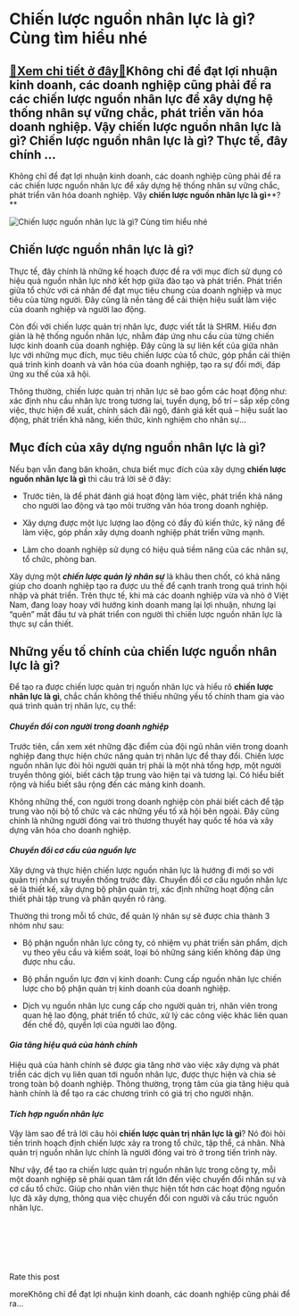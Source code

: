 Chiến lược nguồn nhân lực là gì? Cùng tìm hiểu nhé
==================================================

[:gift:Xem chi tiết ở đây:gift:](https://hddtvn.com/chien-luoc-nguon-nhan-luc-la-gi-cung-tim-hieu-nhe/)Không chỉ để đạt lợi nhuận kinh doanh, các doanh nghiệp cũng phải để ra các chiến lược nguồn nhân lực để xây dựng hệ thống nhân sự vững chắc, phát triển văn hóa doanh nghiệp. Vậy chiến lược nguồn nhân lực là gì? Chiến lược nguồn nhân lực là gì? Thực tế, đây chính …
-------------------------------------------------------------------------------------------------------------------------------------------------------------------------------------------------------------------------------------------------------------------------

Không chỉ để đạt lợi nhuận kinh doanh, các doanh nghiệp cũng phải để ra các chiến lược nguồn nhân lực để xây dựng hệ thống nhân sự vững chắc, phát triển văn hóa doanh nghiệp. Vậy **chiến lược nguồn nhân lực là gì****?**


![Chiến lược nguồn nhân lực là gì? Cùng tìm hiểu nhé](https://hddtvn.com/wp-content/uploads/2021/01/isometric-3d-creative-letters-hr-human-resources_81522-3632.jpg)


Chiến lược nguồn nhân lực là gì?
--------------------------------


Thực tế, đây chính là những kế hoạch được đề ra với mục đích sử dụng có hiệu quả nguồn nhân lực nhờ kết hợp giữa đào tạo và phát triển. Phát triển giữa tổ chức với cá nhân để đạt mục tiêu chung của doanh nghiệp và mục tiêu của từng người. Đây cũng là nền tảng để cải thiện hiệu suất làm việc của doanh nghiệp và người lao động.


Còn đối với chiến lược quản trị nhân lực, được viết tắt là SHRM. Hiểu đơn giản là hệ thống nguồn nhân lực, nhằm đáp ứng nhu cầu của từng chiến lược kinh doanh của doanh nghiệp. Đây cũng là sự liên kết của giữa nhân lực với những mục đích, mục tiêu chiến lược của tổ chức, góp phần cải thiện quá trình kinh doanh và văn hóa của doanh nghiệp, tạo ra sự đổi mới, đáp ứng xu thế của xã hội.


Thông thường, chiến lược quản trị nhân lực sẽ bao gồm các hoạt động như: xác định nhu cầu nhân lực trong tương lai, tuyển dụng, bố trí – sắp xếp công việc, thực hiện đề xuất, chính sách đãi ngộ, đánh giá kết quả – hiệu suất lao động, phát triển khả năng, kiến thức, kinh nghiệm cho nhân sự…


Mục đích của xây dựng nguồn nhân lực là gì?
-------------------------------------------


Nếu bạn vẫn đang băn khoăn, chưa biết mục đích của xây dựng **chiến lược nguồn nhân lực là gì** thì câu trả lời sẽ ở đây:




* Trước tiên, là để phát đánh giá hoạt động làm việc, phát triển khả năng cho người lao động và tạo môi trường văn hóa trong doanh nghiệp.

* Xây dựng được một lực lượng lao động có đầy đủ kiến thức, kỹ năng để làm việc, góp phần xây dựng doanh nghiệp phát triển vững mạnh.

* Làm cho doanh nghiệp sử dụng có hiệu quả tiềm năng của các nhân sự, tổ chức, phòng ban.



Xây dựng một ***chiến lược quản lý nhân sự*** là khâu then chốt, có khả năng giúp cho doanh nghiệp tạo ra được ưu thế để cạnh tranh trong quá trình hội nhập và phát triển. Trên thực tế, khi mà các doanh nghiệp vừa và nhỏ ở Việt Nam, đang loay hoay với hướng kinh doanh mang lại lợi nhuận, nhưng lại “quên” mất đầu tư và phát triển con người thì chiến lược nguồn nhân lực là thực sự cần thiết.


Những yếu tố chính của chiến lược nguồn nhân lực là gì?
-------------------------------------------------------


Để tạo ra được chiến lược quản trị nguồn nhân lực và hiểu rõ **chiến lược nhân lực là gì**, chắc chắn không thể thiếu những yếu tố chính tham gia vào quá trình quản trị nhân lực, cụ thể:


#### ***Chuyển đổi con người trong doanh nghiệp***


Trước tiên, cần xem xét những đặc điểm của đội ngũ nhân viên trong doanh nghiệp đang thực hiện chức năng quản trị nhân lực để thay đổi. Chiến lược nguồn nhân lực đòi hỏi người quản trị phải là một nhà tổng hợp, một người truyền thông giỏi, biết cách tập trung vào hiện tại và tương lại. Có hiểu biết rộng và hiểu biết sâu rộng đến các mảng kinh doanh.


Không những thế, con người trong doanh nghiệp còn phải biết cách để tập trung vào nội bộ tổ chức và các những yếu tố xã hội bên ngoài. Đây cũng chính là những người đóng vai trò thương thuyết hay quốc tế hóa và xây dựng văn hóa cho doanh nghiệp.


#### ***Chuyển đổi cơ cấu của nguồn lực***


Xây dựng và thực hiện chiến lược nguồn nhân lực là hướng đi mới so với quản trị nhân sự truyền thống trước đây. Chuyển đổi cơ cấu nguồn nhân lực sẽ là thiết kế, xây dựng bộ phận quản trị, xác định những hoạt động cần thiết phải tập trung và phân quyển rõ ràng.


Thường thì trong mỗi tổ chức, để quản lý nhân sự sẽ được chia thành 3 nhóm như sau:




* Bộ phận nguồn nhân lực công ty, có nhiệm vụ phát triển sản phẩm, dịch vụ theo yêu cầu và kiểm soát, loại bỏ những sáng kiến không đáp ứng được nhu cầu.

* Bộ phần nguồn lực đơn vị kinh doanh: Cung cấp nguồn nhân lực chiến lược cho bộ phận quản trị kinh doanh của doanh nghiệp.

* Dịch vụ nguồn nhân lực cung cấp cho người quản trị, nhân viên trong quan hệ lao động, phát triển tổ chức, xử lý các công việc khác liên quan đến chế độ, quyền lợi của người lao động.



#### ***Gia tăng hiệu quả của hành chính***


Hiệu quả của hành chính sẽ được gia tăng nhờ vào việc xây dựng và phát triển các dịch vụ liên quan tới nguồn nhân lực, được thực hiện và chia sẻ trong toàn bộ doanh nghiệp. Thông thường, trọng tâm của gia tăng hiệu quả hành chính là để tạo ra các chương trình có giá trị cho người nhận.


#### ***Tích hợp nguồn nhân lực***


Vậy làm sao để trả lời câu hỏi **chiến lược quản trị nhân lực là gì**? Nó đòi hỏi tiến trình hoạch định chiến lược xảy ra trong tổ chức, tập thể, cá nhân. Nhà quản trị nguồn nhân lực chính là người đóng vai trò ở trong tiến trình này.


Như vậy, để tạo ra chiến lược quản trị nguồn nhân lực trong công ty, mỗi một doanh nghiệp sẽ phải quan tâm rất lớn đến việc chuyển đổi nhân sự và cơ cấu tổ chức. Giúp cho nhân viên thực hiện tốt hơn các hoạt động nguồn lực đã xây dựng, thông qua việc chuyển đổi con người và cấu trúc nguồn nhân lực.


 


 


 








































Rate this post


moreKhông chỉ để đạt lợi nhuận kinh doanh, các doanh nghiệp cũng phải để ra…

